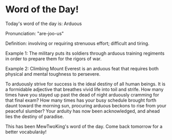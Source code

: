 # Word of the Day!

Today's word of the day is: Arduous

Pronunciation: "are-joo-us"

Definition: involving or requiring strenuous effort; difficult and tiring.

Example 1: The military puts its soldiers through arduous training regiments in order to prepare them for the rigors of war.

Example 2: Climbing Mount Everest is an arduous feat that requires both physical and mental toughness to persevere. 

To arduously strive for success is the ideal destiny of all human beings. It is a formidable adjective that breathes vivid life into toil and strife. How many times have you stayed up past the dead of night arduously cramming for that final exam? How many times has your busy schedule brought forth daunt toward the morning sun, procuring arduous beckons to rise from your peaceful slumber? Your arduity has now been acknowledged, and ahead lies the destiny of paradise. 

This has been MewTwoKing's word of the day. Come back tomorrow for a better vocabularáy!
